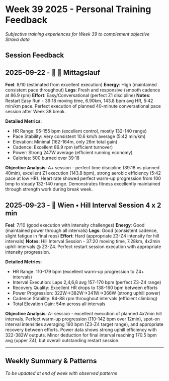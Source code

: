 # Week 39 2025 - Personal Training Feedback

*Subjective training experiences for Week 39 to complement objective Strava data*

## Session Feedback

## 2025-09-22 - 🏃 🍵 Mittagslauf
**Feel**: 8/10 (estimated from excellent execution)
**Energy**: High (maintained consistent pace throughout)
**Legs**: Fresh and responsive (smooth cadence at 86.9 rpm)
**Effort**: Easy/Conversational (perfect Z1 discipline)
**Notes**: Restart Easy Run - 39:18 moving time, 6.90km, 143.8 bpm avg HR, 5:42 min/km pace. Perfect execution of planned 40-minute conversational pace session after Week 38 break.

**Detailed Metrics**:
- HR Range: 95-155 bpm (excellent control, mostly 132-140 range)
- Pace Stability: Very consistent 10.6 km/h average (5:42 min/km)
- Elevation: Minimal (162-164m, only 26m total gain)
- Cadence: Excellent 86.9 rpm (efficient turnover)
- Power: Strong 247W average (efficient running economy)
- Calories: 500 burned over 39:18

**Objective Analysis**: A+ session - perfect time discipline (39:18 vs planned 40min), excellent Z1 execution (143.8 bpm), strong aerobic efficiency (5:42 pace at low HR). Heart rate showed perfect warm-up progression from 100 bmp to steady 132-140 range. Demonstrates fitness excellently maintained through strength work during break week.

## 2025-09-23 - 🏃 Wien • Hill Interval Session 4 x 2 min
**Feel**: 7/10 (good execution with intensity challenges)
**Energy**: Good (maintained power through all intervals)
**Legs**: Good (consistent cadence, slight fatigue in final reps)
**Effort**: Hard (appropriate Z3-Z4 intensity for hill intervals)
**Notes**: Hill Interval Session - 37:20 moving time, 7.28km, 4x2min uphill intervals @ Z3-Z4. Perfect restart session execution with appropriate intensity progression.

**Detailed Metrics**:
- HR Range: 110-179 bpm (excellent warm-up progression to Z4+ intervals)
- Interval Execution: Laps 2,4,6,8 avg 157-170 bpm (perfect Z3-Z4 range)
- Recovery Quality: Excellent HR drops to 138-160 bpm between efforts
- Power Progression: 322W→382W→341W→366W (strong uphill power)
- Cadence Stability: 84-88 rpm throughout intervals (efficient climbing)
- Total Elevation Gain: 54m across all intervals

**Objective Analysis**: A- session - excellent execution of planned 4x2min hill intervals. Perfect warm-up progression (110-142 bpm over 12min), spot-on interval intensities averaging 160 bpm (Z3-Z4 target range), and appropriate recovery between efforts. Power data shows strong uphill efficiency with 322-382W outputs. Minor deduction for final interval reaching 170.5 bpm avg (upper Z4), but overall outstanding restart session.

---

## Weekly Summary & Patterns

*To be updated at end of week with observed patterns*